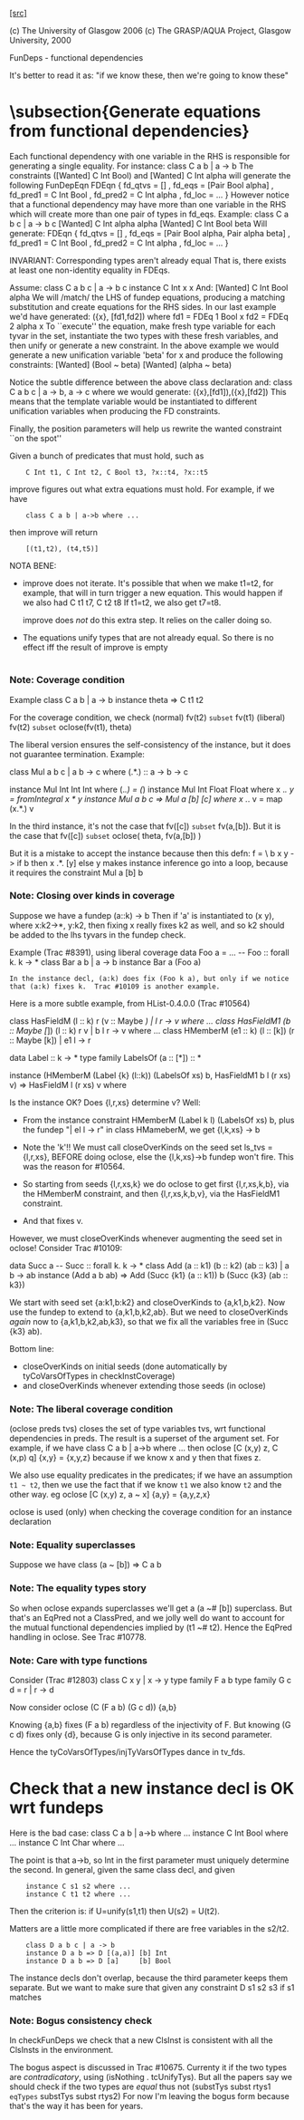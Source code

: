 [[src]](https://github.com/ghc/ghc/tree/master/compiler/typecheck/FunDeps.hs)

(c) The University of Glasgow 2006
(c) The GRASP/AQUA Project, Glasgow University, 2000


FunDeps - functional dependencies

It's better to read it as: "if we know these, then we're going to know these"


# \subsection{Generate equations from functional dependencies}



Each functional dependency with one variable in the RHS is responsible
for generating a single equality. For instance:
     class C a b | a -> b
The constraints ([Wanted] C Int Bool) and [Wanted] C Int alpha
will generate the following FunDepEqn
     FDEqn { fd_qtvs = []
           , fd_eqs  = [Pair Bool alpha]
           , fd_pred1 = C Int Bool
           , fd_pred2 = C Int alpha
           , fd_loc = ... }
However notice that a functional dependency may have more than one variable
in the RHS which will create more than one pair of types in fd_eqs. Example:
     class C a b c | a -> b c
     [Wanted] C Int alpha alpha
     [Wanted] C Int Bool beta
Will generate:
     FDEqn { fd_qtvs = []
           , fd_eqs  = [Pair Bool alpha, Pair alpha beta]
           , fd_pred1 = C Int Bool
           , fd_pred2 = C Int alpha
           , fd_loc = ... }

INVARIANT: Corresponding types aren't already equal
That is, there exists at least one non-identity equality in FDEqs.

Assume:
       class C a b c | a -> b c
       instance C Int x x
And:   [Wanted] C Int Bool alpha
We will /match/ the LHS of fundep equations, producing a matching substitution
and create equations for the RHS sides. In our last example we'd have generated:
      ({x}, [fd1,fd2])
where
       fd1 = FDEq 1 Bool x
       fd2 = FDEq 2 alpha x
To ``execute'' the equation, make fresh type variable for each tyvar in the set,
instantiate the two types with these fresh variables, and then unify or generate
a new constraint. In the above example we would generate a new unification
variable 'beta' for x and produce the following constraints:
     [Wanted] (Bool ~ beta)
     [Wanted] (alpha ~ beta)

Notice the subtle difference between the above class declaration and:
       class C a b c | a -> b, a -> c
where we would generate:
      ({x},[fd1]),({x},[fd2])
This means that the template variable would be instantiated to different
unification variables when producing the FD constraints.

Finally, the position parameters will help us rewrite the wanted constraint ``on the spot''



Given a bunch of predicates that must hold, such as

        C Int t1, C Int t2, C Bool t3, ?x::t4, ?x::t5

improve figures out what extra equations must hold.
For example, if we have

        class C a b | a->b where ...

then improve will return

        [(t1,t2), (t4,t5)]

NOTA BENE:

  * improve does not iterate.  It's possible that when we make
    t1=t2, for example, that will in turn trigger a new equation.
    This would happen if we also had
        C t1 t7, C t2 t8
    If t1=t2, we also get t7=t8.

    improve does *not* do this extra step.  It relies on the caller
    doing so.

  * The equations unify types that are not already equal.  So there
    is no effect iff the result of improve is empty


# 

### Note: Coverage condition

Example
      class C a b | a -> b
      instance theta => C t1 t2

For the coverage condition, we check
   (normal)    fv(t2) `subset` fv(t1)
   (liberal)   fv(t2) `subset` oclose(fv(t1), theta)

The liberal version  ensures the self-consistency of the instance, but
it does not guarantee termination. Example:

   class Mul a b c | a b -> c where
        (.*.) :: a -> b -> c

   instance Mul Int Int Int where (.*.) = (*)
   instance Mul Int Float Float where x .*. y = fromIntegral x * y
   instance Mul a b c => Mul a [b] [c] where x .*. v = map (x.*.) v

In the third instance, it's not the case that fv([c]) `subset` fv(a,[b]).
But it is the case that fv([c]) `subset` oclose( theta, fv(a,[b]) )

But it is a mistake to accept the instance because then this defn:
        f = \ b x y -> if b then x .*. [y] else y
makes instance inference go into a loop, because it requires the constraint
        Mul a [b] b


### Note: Closing over kinds in coverage

Suppose we have a fundep  (a::k) -> b
Then if 'a' is instantiated to (x y), where x:k2->*, y:k2,
then fixing x really fixes k2 as well, and so k2 should be added to
the lhs tyvars in the fundep check.

Example (Trac #8391), using liberal coverage
      data Foo a = ...  -- Foo :: forall k. k -> *
      class Bar a b | a -> b
      instance Bar a (Foo a)

    In the instance decl, (a:k) does fix (Foo k a), but only if we notice
    that (a:k) fixes k.  Trac #10109 is another example.

Here is a more subtle example, from HList-0.4.0.0 (Trac #10564)

  class HasFieldM (l :: k) r (v :: Maybe *)
        | l r -> v where ...
  class HasFieldM1 (b :: Maybe [*]) (l :: k) r v
        | b l r -> v where ...
  class HMemberM (e1 :: k) (l :: [k]) (r :: Maybe [k])
        | e1 l -> r

  data Label :: k -> *
  type family LabelsOf (a :: [*]) ::  *

  instance (HMemberM (Label {k} (l::k)) (LabelsOf xs) b,
            HasFieldM1 b l (r xs) v)
         => HasFieldM l (r xs) v where

Is the instance OK? Does {l,r,xs} determine v?  Well:

  * From the instance constraint HMemberM (Label k l) (LabelsOf xs) b,
    plus the fundep "| el l -> r" in class HMameberM,
    we get {l,k,xs} -> b

  * Note the 'k'!! We must call closeOverKinds on the seed set
    ls_tvs = {l,r,xs}, BEFORE doing oclose, else the {l,k,xs}->b
    fundep won't fire.  This was the reason for #10564.

  * So starting from seeds {l,r,xs,k} we do oclose to get
    first {l,r,xs,k,b}, via the HMemberM constraint, and then
    {l,r,xs,k,b,v}, via the HasFieldM1 constraint.

  * And that fixes v.

However, we must closeOverKinds whenever augmenting the seed set
in oclose!  Consider Trac #10109:

  data Succ a   -- Succ :: forall k. k -> *
  class Add (a :: k1) (b :: k2) (ab :: k3) | a b -> ab
  instance (Add a b ab) => Add (Succ {k1} (a :: k1))
                               b
                               (Succ {k3} (ab :: k3})

We start with seed set {a:k1,b:k2} and closeOverKinds to {a,k1,b,k2}.
Now use the fundep to extend to {a,k1,b,k2,ab}.  But we need to
closeOverKinds *again* now to {a,k1,b,k2,ab,k3}, so that we fix all
the variables free in (Succ {k3} ab).

Bottom line:
  * closeOverKinds on initial seeds (done automatically
    by tyCoVarsOfTypes in checkInstCoverage)
  * and closeOverKinds whenever extending those seeds (in oclose)

### Note: The liberal coverage condition

(oclose preds tvs) closes the set of type variables tvs,
wrt functional dependencies in preds.  The result is a superset
of the argument set.  For example, if we have
        class C a b | a->b where ...
then
        oclose [C (x,y) z, C (x,p) q] {x,y} = {x,y,z}
because if we know x and y then that fixes z.

We also use equality predicates in the predicates; if we have an
assumption `t1 ~ t2`, then we use the fact that if we know `t1` we
also know `t2` and the other way.
  eg    oclose [C (x,y) z, a ~ x] {a,y} = {a,y,z,x}

oclose is used (only) when checking the coverage condition for
an instance declaration

### Note: Equality superclasses

Suppose we have
  class (a ~ [b]) => C a b

### Note: The equality types story

So when oclose expands superclasses we'll get a (a ~# [b]) superclass.
But that's an EqPred not a ClassPred, and we jolly well do want to
account for the mutual functional dependencies implied by (t1 ~# t2).
Hence the EqPred handling in oclose.  See Trac #10778.

### Note: Care with type functions

Consider (Trac #12803)
  class C x y | x -> y
  type family F a b
  type family G c d = r | r -> d

Now consider
  oclose (C (F a b) (G c d)) {a,b}

Knowing {a,b} fixes (F a b) regardless of the injectivity of F.
But knowing (G c d) fixes only {d}, because G is only injective
in its second parameter.

Hence the tyCoVarsOfTypes/injTyVarsOfTypes dance in tv_fds.


# Check that a new instance decl is OK wrt fundeps


Here is the bad case:
        class C a b | a->b where ...
        instance C Int Bool where ...
        instance C Int Char where ...

The point is that a->b, so Int in the first parameter must uniquely
determine the second.  In general, given the same class decl, and given

        instance C s1 s2 where ...
        instance C t1 t2 where ...

Then the criterion is: if U=unify(s1,t1) then U(s2) = U(t2).

Matters are a little more complicated if there are free variables in
the s2/t2.

        class D a b c | a -> b
        instance D a b => D [(a,a)] [b] Int
        instance D a b => D [a]     [b] Bool

The instance decls don't overlap, because the third parameter keeps
them separate.  But we want to make sure that given any constraint
        D s1 s2 s3
if s1 matches

### Note: Bogus consistency check

In checkFunDeps we check that a new ClsInst is consistent with all the
ClsInsts in the environment.

The bogus aspect is discussed in Trac #10675. Currenty it if the two
types are *contradicatory*, using (isNothing . tcUnifyTys).  But all
the papers say we should check if the two types are *equal* thus
   not (substTys subst rtys1 `eqTypes` substTys subst rtys2)
For now I'm leaving the bogus form because that's the way it has
been for years.
